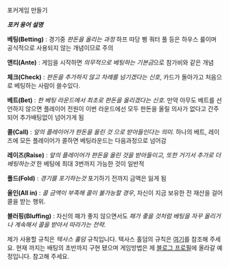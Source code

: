 포커게임 만들기

***포커 용어 설명***

**베팅(Betting)** : 경기중 *판돈을 올리는 과정* 하프 따당 삥 쿼터 풀 등은 하우스 룰이며 공식적으로 사용되지 않는 개념이므로 주의

**앤티(Ante)** : 게임을 시작하면 *의무적으로 베팅하는 기본금*으로 참가비와 같은 개념

**체크(Check)** : *판돈을 추가하지 않고 차례를 넘기겠다는 신호*, 카드가 돌아가고 처음으로 베팅하는 사람이 쓸수있다.

**베트(Bet)** : *한 베팅 라운드에서 최초로 판돈을 올리겠다는 신호.* 만약 아무도 베트를 선언하지 않으면 플레이어 전원이 이번 라운드에선 모두 판돈을 올릴 의사가 없다고 간주되어 추가배팅없이 넘어가게 됨

**콜(Call)** : *앞의 플레이어가 판돈을 올린 것 으로 받아들인다는 의미.* 하나의 베트, 레이즈에 모든 플레이어가 콜하면 베팅라운드는 다음과정으로 넘어감

**레이즈(Raise)** : *앞의 플레이어가 판돈을 올린 것을 받아들이고, 또한 거기서 추가로 더 베팅하는것* 한 베팅에 최대 3번까지 가능한 것이 일반적

**폴드(Fold)** : *경기를 포기하는것* 포기하기 전까지 금액은 잃게 됨 

**올인(All in)** : *콜 금액이 부족해 콜이 불가능할 경우*, 자신이 지금 보유한 전 재산을 걸어 콜을 받는 행위.

**블러핑(Bluffing)** : 자신의 패가 좋지 않으면서도 *패가 좋을 것처럼 베팅을 자꾸 올리거나 계속해서 콜을 받아서 따라가는 전략*.

제가 사용할 규칙은 *텍사스 홀덤* 규칙입니다.
텍사스 홀덤의 규칙은 [여기](https://m.blog.naver.com/PostView.naver?isHttpsRedirect=true&blogId=fepjstx32270&logNo=195602722)를 참조해 주세요.
현재 까지는 배팅의 초반까지 구현 됐으며 게임방법은 제 [블로그 프로필](https://blog.naver.com/game_habbit_program)에 올라갈 예정입니다. 참고해 주세요.
